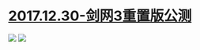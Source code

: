 # [2017.12.30-剑网3重置版公测](http://live.bilibili.com/pages/1703/bls-2017-h5.html#/index)
![](https://bilicoverimg.github.io/2017/2017.12.30-剑网3重置版公测.jpg)
![](https://bilicover2017.github.io/2017.12.30.jpg)
